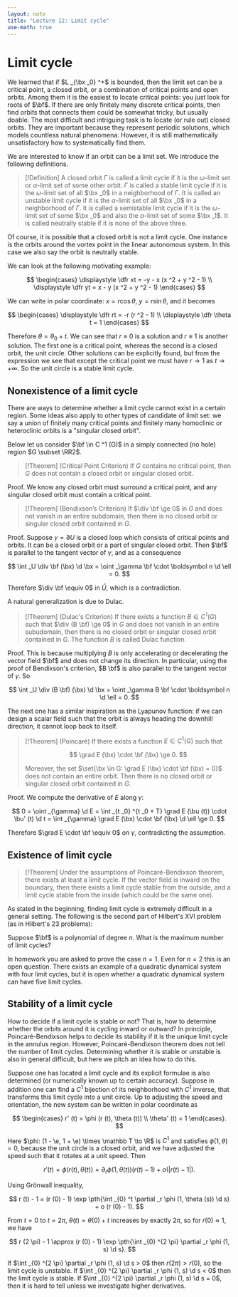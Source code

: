 ```yaml
---
layout: note
title: "Lecture 12: Limit cycle"
use-math: true
---
```


# Limit cycle

$$
\newcommand{\bx}{\boldsymbol x}
\newcommand{\bX}{\boldsymbol X}
\newcommand{\by}{\boldsymbol y}
\newcommand{\bu}{\boldsymbol u}
\newcommand{\bv}{\boldsymbol v}
\newcommand{\bw}{\boldsymbol w}
\newcommand{\bF}{\boldsymbol F}
\newcommand{\bP}{\boldsymbol P}
\newcommand{\bV}{\boldsymbol V}
\newcommand{\bJ}{\boldsymbol J}
\newcommand{\bf}{\boldsymbol f}
\newcommand{\bg}{\boldsymbol g}
\newcommand{\be}{\boldsymbol e}
\newcommand{\bphi}{\boldsymbol \phi}
\newcommand{\bxi}{\boldsymbol \xi}
\newcommand{\bA}{\boldsymbol A}
\renewcommand{\Re}{\mathrm{Re}}
\renewcommand{\Im}{\mathrm{Im}}
\newcommand{\bB}{\boldsymbol B}
\newcommand{\bC}{\boldsymbol C}
$$

We learned that if $L _{\bx _0} ^+$ is bounded, then the limit set can be a critical point, a closed orbit, or a combination of critical points and open orbits. Among them it is the easiest to locate critical points: you just look for roots of $\bf$. If there are only finitely many discrete critical points, then find orbits that connects them could be somewhat tricky, but usually doable. The most difficult and intriguing task is to locate (or rule out) closed orbits. They are important because they represent periodic solutions, which models countless natural phenomena. However, it is still mathematically unsatisfactory how to systematically find them. 

We are interested to know if an orbit can be a limit set. We introduce the following definitions.

> [!Definition]
> A closed orbit $\Gamma$ is called a limit cycle if it is the $\omega$-limit set or $\alpha$-limit set of some other orbit. $\Gamma$ is called a stable limit cycle if it is the $\omega$-limit set of all $\bx _0$ in a neighborhood of $\Gamma$. It is called an unstable limit cycle if it is the $\alpha$-limit set of all $\bx _0$ in a neighborhood of $\Gamma$. It is called a semistable limit cycle if it is the $\omega$-limit set of some $\bx _0$ and also the $\alpha$-limit set of some $\bx _1$. It is called neutrally stable if it is none of the above three.

Of course, it is possible that a closed orbit is not a limit cycle. One instance is the orbits around the vortex point in the linear autonomous system. In this case we also say the orbit is neutrally stable.

We can look at the following motivating example:

$$
	\begin{cases}
	\displaystyle
		\dfr xt = -y - x (x ^2 + y ^2 - 1) \\
	\displaystyle
		\dfr yt = x - y (x ^2 + y ^2 - 1)
	\end{cases}
$$

We can write in polar coordinate: $x = r \cos \theta$, $y = r \sin \theta$, and it becomes 

$$
	\begin{cases}
	\displaystyle
		\dfr rt = -r (r ^2 - 1) \\
	\displaystyle
		\dfr \theta t = 1
	\end{cases}
$$

Therefore $\theta = \theta _0 + t$. We can see that $r \equiv 0$ is a solution and $r \equiv 1$ is another solution. The first one is a critical point, whereas the second is a closed orbit, the unit circle. Other solutions can be explicitly found, but from the expression we see that except the critical point we must have $r \to 1$ as $t \to +\infty$. So the unit circle is a stable limit cycle.

## Nonexistence of a limit cycle

There are ways to determine whether a limit cycle cannot exist in a certain region. Some ideas also apply to other types of candidate of limit set: we say a union of finitely many critical points and finitely many homoclinic or heteroclinic orbits is a "singular closed orbit".

Below let us consider $\bf \in C ^1 (G)$ in a simply connected (no hole) region $G \subset \RR2$.

> [!Theorem]
> (Critical Point Criterion) If $G$ contains no critical point, then $G$ does not contain a closed orbit or singular closed orbit.

Proof. We know any closed orbit must surround a critical point, and any singular closed orbit must contain a critical point.

> [!Theorem]
> (Bendixson’s Criterion) If $\div \bf \ge 0$ in $G$ and does not vanish in an entire subdomain, then there is no closed orbit or singular closed orbit contained in $G$.

Proof. Suppose $\gamma = \partial U$ is a closed loop which consists of critical points and orbits. It can be a closed orbit or a part of singular closed orbit. Then $\bf$ is parallel to the tangent vector of $\gamma$, and as a consequence 

$$
	\int _U \div \bf (\bx) \d \bx = \oint _\gamma \bf \cdot \boldsymbol n \d \ell = 0.
$$

Therefore $\div \bf \equiv 0$ in $\bar U$, which is a contradiction.

A natural generalization is due to Dulac.

> [!Theorem]
> (Dulac's Criterion) If there exists a function $B \in C ^1 (G)$ such that $\div (B \bf) \ge 0$ in $G$ and does not vanish in an entire subudomain, then there is no closed orbit or singular closed orbit contained in $G$. The function $B$ is called Dulac function.

Proof. This is because multiplying $B$ is only accelerating or decelerating the vector field $\bf$ and does not change its direction. In particular, using the proof of Bendixson's criterion, $B \bf$ is also parallel to the tangent vector of $\gamma$. So 

$$
	\int _U \div (B \bf) (\bx) \d \bx = \oint _\gamma B \bf \cdot \boldsymbol n \d \ell = 0.
$$

The next one has a similar inspiration as the Lyapunov function: if we can design a scalar field such that the orbit is always heading the downhill direction, it cannot loop back to itself. 

> [!Theorem]
> (Poincaré) If there exists a function $E \in C ^1 (G)$ such that 
> 
> $$
> 	\grad E (\bx) \cdot \bf (\bx) \ge 0.
> $$
> 
> Moreover, the set $\set{\bx \in G: \grad E (\bx) \cdot \bf (\bx) = 0}$ does not contain an entire orbit. Then there is no closed orbit or singular closed orbit contained in $G$.

Proof. We compute the derivative of $E$ along $\gamma$: 

$$
	0 = \oint _{\gamma} \d E = \int _{t _0} ^{t _0 + T} \grad E (\bu (t)) \cdot \bu' (t) \d t =  \int _{\gamma} \grad E (\bx) \cdot \bf (\bx) \d \ell \ge 0.
$$

Therefore $\grad E \cdot \bf \equiv 0$ on $\gamma$, contradicting the assumption.

## Existence of limit cycle

> [!Theorem]
> Under the assumptions of Poincaré-Bendixson theorem, there exists at least a limit cycle. If the vector field is inward on the boundary, then there exists a limit cycle stable from the outside, and a limit cycle stable from the inside (which could be the same one).

As stated in the beginning, finding limit cycle is extremely difficult in a general setting. The following is the second part of Hilbert's XVI problem (as in Hilbert's 23 problems):

Suppose $\bf$ is a polynomial of degree $n$. What is the maximum number of limit cycles?

In homework you are asked to prove the case $n = 1$. Even for $n = 2$ this is an open question. There exists an example of a quadratic dynamical system with four limit cycles, but it is open whether a quadratic dynamical system can have five limit cycles.

## Stability of a limit cycle

How to decide if a limit cycle is stable or not? That is, how to determine whether the orbits around it is cycling inward or outward? In principle, Poincaré-Bendixson helps to decide its stability if it is the unique limit cycle in the annulus region. However, Poincaré-Bendixson theorem does not tell the number of limit cycles. Determining whether it is stable or unstable is also in general difficult, but here we pitch an idea how to do this.

Suppose one has located a limit cycle and its explicit formulae is also determined (or numerically known up to certain accuracy). Suppose in addition one can find a $C ^1$ bijection of its neighborhood with $C ^1$ inverse, that transforms this limit cycle into a unit circle. Up to adjusting the speed and orientation, the new system can be written in polar coordinate as 

$$
	\begin{cases}
		r' (t) = \phi (r (t), \theta (t)) \\
		\theta' (t) = 1
	\end{cases}.
$$

Here $\phi: (1 - \e, 1 + \e) \times \mathbb T \to \R$ is $C ^1$ and satisfies $\phi (1, \theta) = 0$, because the unit circle is a closed orbit, and we have adjusted the speed such that it rotates at a unit speed. Then 

$$
	r' (t) = \phi (r (t), \theta (t)) = \partial _r \phi (1, \theta (t)) (r (t) - 1) + o (|r (t) - 1|).
$$

Using Grönwall inequality, 

$$
	r (t) - 1 = (r (0) - 1) \exp \pth{\int _{0} ^t \partial _r \phi (1, \theta (s)) \d s} + o (r (0) - 1).
$$

From $t = 0$ to $t = 2 \pi$, $\theta (t) = \theta (0) + t$ increases by exactly $2 \pi$, so for $r (0) \approx 1$, we have

$$
	r (2 \pi) - 1 \approx (r (0) - 1) \exp \pth{\int _{0} ^{2 \pi} \partial _r \phi (1, s) \d s}.
$$

If $\int _{0} ^{2 \pi} \partial _r \phi (1, s) \d s > 0$ then $r (2 \pi) > r (0)$, so the limit cycle is unstable. If $\int _{0} ^{2 \pi} \partial _r \phi (1, s) \d s < 0$ then the limit cycle is stable. If $\int _{0} ^{2 \pi} \partial _r \phi (1, s) \d s = 0$, then it is hard to tell unless we investigate higher derivatives.